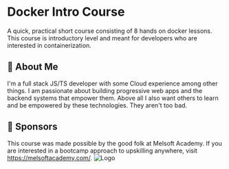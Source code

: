 
# Docker Intro Course

A quick, practical short course consisting of 8 hands on docker lessons. This course is introductory level and meant for developers who are interested in containerization. 


## 🚀 About Me
I'm a full stack JS/TS developer with some Cloud experience among other things. I am passionate about building progressive web apps and the backend systems that empower them. Above all I also want others to learn and be empowered by these technologies. They aren't too bad. 

## 💌 Sponsors
This course was made possible by the good folk at Melsoft Academy. If you are interested in a bootcamp approach to upskilling anywhere, visit https://melsoftacademy.com/.
![Logo](https://melsoftacademy.com/wp-content/uploads/2020/12/White-1024x1024.png)

